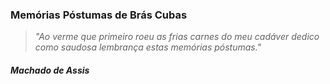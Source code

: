 ### Memórias Póstumas de Brás Cubas

> *"Ao verme que primeiro roeu as frias carnes do meu cadáver dedico como saudosa lembrança estas memórias póstumas."*

###### __Machado de Assis__